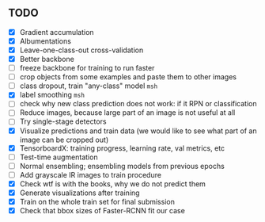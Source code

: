 ## TODO

- [x] Gradient accumulation
- [x] Albumentations
- [x] Leave-one-class-out cross-validation
- [x] Better backbone
- [ ] freeze backbone for training to run faster
- [ ] crop objects from some examples and paste them to other images
- [ ] class dropout, train "any-class" model `msh`
- [x] label smoothing `msh`
- [ ] check why new class prediction does not work: if it RPN or classification
- [ ] Reduce images, because large part of an image is not useful at all
- [ ] Try single-stage detectors
- [x] Visualize predictions and train data (we would like to see what part of an image can be cropped out)
- [x] TensorboardX: training progress, learning rate, val metrics, etc
- [ ] Test-time augmentation
- [ ] Normal ensembling; ensembling models from previous epochs
- [ ] Add grayscale IR images to train procedure
- [x] Check wtf is with the books, why we do not predict them
- [x] Generate visualizations after training
- [x] Train on the whole train set for final submission
- [x] Check that bbox sizes of Faster-RCNN fit our case
